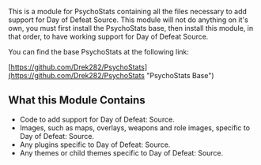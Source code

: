 This is a module for PsychoStats containing all the files necessary to add support for Day of Defeat Source.  This module will not do anything on it's own, you must first install the PsychoStats base, then install this module, in that order, to have working support for Day of Defeat Source.

You can find the base PsychoStats at the following link:

[https://github.com/Drek282/PsychoStats](https://github.com/Drek282/PsychoStats "PsychoStats Base")


## **What this Module Contains**

* Code to add support for Day of Defeat: Source.
* Images, such as maps, overlays, weapons and role images, specific to Day of Defeat: Source.
* Any plugins specific to Day of Defeat: Source.
* Any themes or child themes specific to Day of Defeat: Source.
